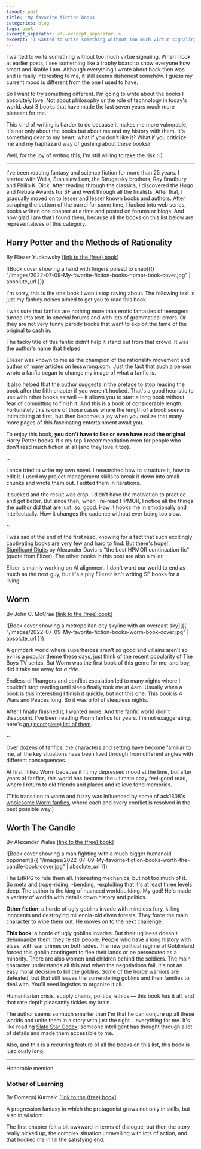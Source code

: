 ```yaml
---
layout: post
title: 'My favorite fiction books'
categories: blog
tags: book
excerpt_separator: <!--excerpt_separator-->
excerpt: "I wanted to write something without too much virtue signaling. When I look at earlier posts, I see something like a trophy board to show everyone how smart and likable I am. So I want to try something different."
---
```



I wanted to write something without too much virtue signaling. When I look at earlier posts, I see something like a trophy board to show everyone how smart and likable I am.<!--excerpt_separator-->
Although everything I wrote about back then was and is really interesting to me, it still seems dishonest somehow. I guess my current mood is different from the one I used to have.

So I want to try something different. I'm going to write about the books I absolutely love. Not about philosophy or the role of technology in today's world. Just 3 books that have made the last seven years much more pleasant for me.

This kind of writing is harder to do because it makes me more vulnerable, it's not only about the books but about me and my history with them. It's something dear to my heart: what if you don't like it? What if you criticize me and my haphazard way of gushing about these books?

Well, for the joy of writing this, I'm still willing to take the risk :-)

***

I've been reading fantasy and science fiction for more than 25 years. I started with Wells, Stanislaw Lem, the Strugatsky brothers, Ray Bradbury, and Philip K. Dick.
After reading through the classics, I discovered the Hugo and Nebula Awards for SF and went through all the finalists. After that, I gradually moved on to lesser and lesser known books and authors.
After scraping the bottom of the barrel for some time, I lucked into web series, books written one chapter at a time and posted on forums or blogs. And how glad I am that I found them, because all the books on this list below are representatives of this category.

## Harry Potter and the Methods of Rationality
By Eliezer Yudkowsky \[[link to the (free) book](http://www.hpmor.com/)\]

![Book cover showing a hand with fingers poised to snap]({{ "/images/2022-07-09-My-favorite-fiction-books-hpmor-book-cover.jpg" | absolute_url }})

I'm sorry, this is the one book I won't stop raving about. The following text is just my fanboy noises aimed to get you to read this book.

I was sure that fanfics are nothing more than erotic fantasies of teenagers turned into text. In _special_ forums and with lots of grammatical errors. Or they are not very funny parody books that want to exploit the fame of the original to cash in.

The tacky title of this fanfic didn't help it stand out from that crowd. It was the author's name that helped.

Eliezer was known to me as the champion of the rationality movement and author of many articles on lesswrong.com.
Just the fact that such a person wrote a fanfic began to change my image of what a fanfic is.

It also helped that the author suggests in the preface to stop reading the book after the fifth chapter if you weren't hooked. That's a good heuristic to use with other books as well — it allows you to start a long book without fear of committing to finish it. And this is a book of considerable length.
Fortunately this is one of those cases where the length of a book seems intimidating at first, but then becomes a joy when you realize that many more pages of this fascinating entertainment await you.


To enjoy this book, **you don't have to like or even have read the original** Harry Potter books.
It's my top 1 recommendation even for people who don't read much fiction at all (and they love it too). 

~

I once tried to write my own novel. I researched how to structure it, how to edit it. I used my project management skills to break it down into small chunks and wrote them out. I edited them in iterations.

It sucked and the result was crap. I didn't have the motivation to practice and get better.
But since then, when I re-read HPMOR, I notice all the things the author did that are just. so. good. How it hooks me in emotionally and intellectually. How it changes the cadence without ever being too slow.

~

I was sad at the end of the first read, knowing for a fact that such excitingly captivating books are very few and hard to find.
But there's hope! [Significant Digits](https://www.fanfiction.net/s/11174940/1/Significant-Digits) by Alexander Davis is "the best HPMOR continuation fic" (quote from Elizer). The other books in this post are also similar.


Elizer is mainly working on AI alignment. I don't want our world to end as much as the next guy, but it's a pity Eliezer isn't writing SF books for a living.



## Worm 
By John C. McCrae \[[link to the (free) book](https://parahumans.wordpress.com/)\]

![Book cover showing a metropolitan city skyline with an overcast sky]({{ "/images/2022-07-09-My-favorite-fiction-books-worm-book-cover.jpg" | absolute_url }})

A grimdark world where superheroes aren't so good and villains aren't so evil is a popular theme these days, just think of the recent popularity of The Boys TV series. But Worm was the first book of this genre for me, and boy, did it take me away for _a ride_.

Endless cliffhangers and conflict escalation led to many nights where I couldn't stop reading until sleep finally took me at 4am. Usually when a book is this interesting I finish it quickly, but not this one. This book is 4 Wars and Peaces long. So it was _a lot_ of sleepless nights.

After I finally finished it, I wanted more. And the fanfic world didn't disappoint. I've been reading Worm fanfics for years. I'm not exaggerating, here's [an (incomplete) list of them](https://tvtropes.org/pmwiki/pmwiki.php/FanficRecs/Worm).

~

Over dozens of fanfics, the characters and setting have become familiar to me, all the key situations have been lived through from different angles with different consequences.

At first I liked Worm because it fit my depressed mood at the time, but after years of fanfics, this world has become the ultimate cozy feel-good read, where I return to old friends and places and relieve fond memories.

(This transition to warm and fuzzy was influenced by some of ack1308's [wholesome Worm fanfics](https://www.fanfiction.net/u/5180580/ack1308), where each and every conflict is resolved in the best possible way.)



## Worth The Candle
By Alexander Wales \[[link to the (free) book](https://www.royalroad.com/fiction/25137/worth-the-candle)\]

![Book cover showing a man fighting with a much bigger humanoid opponent]({{ "/images/2022-07-09-My-favorite-fiction-books-worth-the-candle-book-cover.jpg" | absolute_url }})


The LitRPG to rule them all. Interesting mechanics, but not too much of it. So meta and trope-riding, -bending, -exploiting that it's at least three levels deep.
The author is the king of nuanced worldbuilding. My god! He's made a variety of worlds with details down history and politics.

**Other fiction**: a horde of ugly goblins invade with mindless fury, killing innocents and destroying millennia-old elven forests. They force the main character to wipe them out. He moves on to the next challenge.

**This book**: a horde of ugly goblins invades. But their ugliness doesn't dehumanize them, they're still people. People who have a long history with elves, with war crimes on both sides. The new political regime of Goblinland forced this goblin contingent to flee their lands or be persecuted as a minority. There are also women and children behind the soldiers. The main character understands all this and when the negotiations fail, it's not an easy moral decision to kill the goblins. Some of the horde warriors are defeated, but that still leaves the surrendering goblins and their families to deal with. You'll need logistics to organize it all.

Humanitarian crisis, supply chains, politics, ethics — this book has it all, and that rare depth pleasantly tickles my brain.

The author seems so much smarter than I'm that he can conjure up all these worlds and unite them in a story with just the right... everything for me. It's like reading [Slate Star Codex](https://slatestarcodex.com/): someone intelligent has thought through a lot of details and made them accessible to me.

Also, and this is a recurring feature of all the books on this list, this book is lusciously long.


***
Honorable mention
### Mother of Learning 
By Domagoj Kurmaic \[[link to the (free) book](https://www.royalroad.com/fiction/21220/mother-of-learning)\]

A progression fantasy in which the protagonist grows not only in skills, but also in wisdom.

The first chapter felt a bit awkward in terms of dialogue, but then the story really picked up, the complex situation unravelling with lots of action, and that hooked me in till the satisfying end. 

